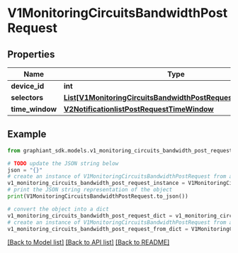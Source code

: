 # V1MonitoringCircuitsBandwidthPostRequest


## Properties

Name | Type | Description | Notes
------------ | ------------- | ------------- | -------------
**device_id** | **int** |  | [optional] 
**selectors** | [**List[V1MonitoringCircuitsBandwidthPostRequestSelectorsInner]**](V1MonitoringCircuitsBandwidthPostRequestSelectorsInner.md) |  | [optional] 
**time_window** | [**V2NotificationlistPostRequestTimeWindow**](V2NotificationlistPostRequestTimeWindow.md) |  | [optional] 

## Example

```python
from graphiant_sdk.models.v1_monitoring_circuits_bandwidth_post_request import V1MonitoringCircuitsBandwidthPostRequest

# TODO update the JSON string below
json = "{}"
# create an instance of V1MonitoringCircuitsBandwidthPostRequest from a JSON string
v1_monitoring_circuits_bandwidth_post_request_instance = V1MonitoringCircuitsBandwidthPostRequest.from_json(json)
# print the JSON string representation of the object
print(V1MonitoringCircuitsBandwidthPostRequest.to_json())

# convert the object into a dict
v1_monitoring_circuits_bandwidth_post_request_dict = v1_monitoring_circuits_bandwidth_post_request_instance.to_dict()
# create an instance of V1MonitoringCircuitsBandwidthPostRequest from a dict
v1_monitoring_circuits_bandwidth_post_request_from_dict = V1MonitoringCircuitsBandwidthPostRequest.from_dict(v1_monitoring_circuits_bandwidth_post_request_dict)
```
[[Back to Model list]](../README.md#documentation-for-models) [[Back to API list]](../README.md#documentation-for-api-endpoints) [[Back to README]](../README.md)


